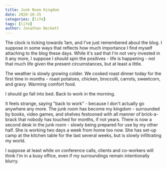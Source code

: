 ```yaml
---
title: Junk Room Kingdom
date: 2020-10-25
categories: [life]
tags: [life]
author: Jonathan Beckett
---
```


The clock is ticking towards 1am, and I've just remembered about the blog. I suppose in some ways that reflects how much importance I find myself attaching to the blog these days. While it's sad that I'm not very invested in it any more, I suppose I should spin the positives - life is happening - not that much life given the present circumstances, but at least a little.

The weather is slowly growing colder. We cooked roast dinner today for the first time in months - roast potatoes, chicken, broccolli, carrots, sweetcorn, and gravy. Warming comfort food.

I should go fall into bed. Back to work in the morning.

It feels strange, saying "back to work" - because I don't actually go anywhere any more. The junk room has become my kingdom - surrounded by books, video games, and shelves festooned with all manner of brick-a-brack that nobody has touched for months, if not years. There is now a second desk in the junk room - slowly being prepared for use by my other half. She is working two days a week from home too now. She has set-up camp at the kitchen table for the last several weeks, but is slowly infiltrating my world.

I suppose at least while on conference calls, clients and co-workers will think I'm in a busy office, even if my surroundings remain intentionally blurry.